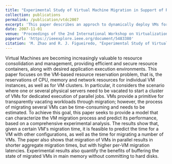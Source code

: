 ```yaml
---
title: "Experimental Study of Virtual Machine Migration in Support of Reservation of Cluster Resources"
collection: publications
permalink: /publication/vtdc2007
excerpt: 'This paper describes an approch to dynamically deploy VMs for Grid computing'
date: 2007-11-01
venue: 'Proceedings of the 2nd International Workshop on Virtualization Technology in Distributed Computing'
paperurl: 'https://ieeexplore.ieee.org/document/5483380'
citation: 'M. Zhao and R. J. Figueiredo, "Experimental Study of Virtual Machine Migration in Support of Reservation of Cluster Resources," Proceedings of the 2nd International Workshop on Virtualization Technology in Distributed Computing (VTDC-07), Reno, NV, USA, 2007, pp. 1-8, doi: 10.1145/1408654.1408659'
---
```


Virtual Machines are becoming increasingly valuable to resource consolidation and management, providing efficient and secure resource containers, along with desired application execution environments. This paper focuses on the VM-based resource reservation problem, that is, the reservations of CPU, memory and network resources for individual VM instances, as well as for VM clusters. In particular, it considers the scenario where one or several physical servers need to be vacated to start a cluster of VMs for dedicated execution of parallel jobs. VMs provide a primitive for transparently vacating workloads through migration; however, the process of migrating several VMs can be time-consuming and needs to be estimated. To achieve this goal, this paper seeks to provide a model that can characterize the VM migration process and predict its performance, based on a comprehensive experimental analysis. The results show that, given a certain VM's migration time, it is feasible to predict the time for a VM with other configurations, as well as the time for migrating a number of VMs. The paper also shows that migration of VMs in parallel results in shorter aggregate migration times, but with higher per-VM migration latencies. Experimental results also quantify the benefits of buffering the state of migrated VMs in main memory without committing to hard disks.